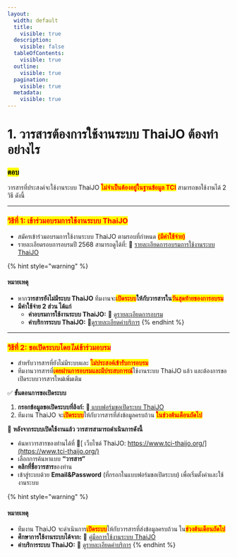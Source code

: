 ```yaml
---
layout:
  width: default
  title:
    visible: true
  description:
    visible: false
  tableOfContents:
    visible: true
  outline:
    visible: true
  pagination:
    visible: true
  metadata:
    visible: true
---
```


# 1. วารสารต้องการใช้งานระบบ ThaiJO ต้องทำอย่างไร

### <mark style="color:$success;">ตอบ</mark>

วารสารที่ประสงค์จะใช้งานระบบ ThaiJO <mark style="color:red;">**ไม่จำเป็นต้องอยู่ในฐานข้อมูล TCI**</mark> สามารถขอใช้งานได้ 2 วิธี ดังนี้

***

### <mark style="color:red;background-color:yellow;">วิธีที่ 1: เข้าร่วมอบรมการใช้งานระบบ ThaiJO</mark>

* สมัครเข้าร่วมอบรมการใช้งานระบบ ThaiJO ตามรอบที่กำหนด <mark style="color:red;">**(มีค่าใช้จ่าย)**</mark>
* รายละเอียดรอบการอบรมปี 2568 สามารถดูได้ที่: 🔗 [รายละเอียดการอบรมการใช้งานระบบ ThaiJO](https://tci-thailand.org/view?slug=training_on_how_to_use_thaijo)

{% hint style="warning" %}
#### หมายเหตุ

* หาก**วารสารยังไม่มีระบบ ThaiJO** ทีมงานจะ<mark style="color:red;">**เปิดระบบ**</mark>**ให้กับวารสารใน**<mark style="color:red;">**วันสุดท้ายของการอบรม**</mark>
* **มีค่าใช้จ่าย 2 ส่วน ได้แก่**
  * **ค่าอบรมการใช้งานระบบ ThaiJO:** 🔗 [ดูรายละเอียดการอบรม](https://tci-thailand.org/view?slug=training_on_how_to_use_thaijo)
  * **ค่าบริการระบบ ThaiJO:** 🔗[ดูรายละเอียดค่าบริการ](https://tci-thailand.org/view?slug=service_charge_of_the_thaijo)
{% endhint %}

***

### <mark style="color:red;background-color:yellow;">วิธีที่ 2: ขอเปิดระบบโดย*ไม่*เข้าร่วมอบรม</mark>

* สำหรับวารสารที่ยังไม่มีระบบและ <mark style="color:red;">**ไม่ประสงค์เข้ารับการอบรม**</mark>
* ทีมงานวารสารที่<mark style="color:red;">**เคยผ่านการอบรมและมีประสบการณ์**</mark>ใช้งานระบบ ThaiJO แล้ว และต้องการขอเปิดระบบวารสารใหม่เพิ่มเติม

✅ **ขั้นตอนการขอเปิดระบบ**

1. **กรอกข้อมูลขอเปิดระบบที่ลิงก์:** 🔗[ แบบฟอร์มขอเปิดระบบ ThaiJO](https://docs.google.com/forms/d/e/1FAIpQLSdCInXAM27m1jGOKL_CG097GLr7Rk3OfqrZ62yCNPWnmgp5RQ/viewform?usp=sharing)
2. ทีมงาน ThaiJO จะ<mark style="color:red;">**เปิดระบบ**</mark>ให้กับวารสารที่ส่งข้อมูลครบถ้วน <mark style="color:red;">**ในช่วงต้นเดือนถัดไป**</mark>

📌 **หลังจากระบบเปิดใช้งานแล้ว วารสารสามารถดำเนินการดังนี้**

* ค้นหาวารสารของท่านได้ที่ 🔗[ เว็บไซต์ ThaiJO: https://www.tci-thaijo.org/](https://www.tci-thaijo.org/)
* เลือกการค้นหาแบบ **“วารสาร”**
* **คลิกที่ชื่อวารสาร**ของท่าน
* เข้าสู่ระบบด้วย **Email\&Password** (ที่กรอกในแบบฟอร์มขอเปิดระบบ) เพื่อเริ่มตั้งค่าและใช้งานระบบ

{% hint style="warning" %}
#### หมายเหตุ

* ทีมงาน ThaiJO จะดำเนินการ<mark style="color:red;">**เปิดระบบ**</mark>ให้กับวารสารที่ส่งข้อมูลครบถ้วน ใน<mark style="color:red;">**ช่วงต้นเดือนถัดไป**</mark>
* **ศึกษาการใช้งานระบบได้จาก:** 📖 [คู่มือการใช้งานระบบ ThaiJO](https://docs.google.com/document/d/1Iq97FmQkaGOzJzXTsxJifq00vBXdIYxRK2zTn828KKM/edit)
* **ค่าบริการระบบ ThaiJO:** 🔗 [ดูรายละเอียดค่าบริการ](https://tci-thailand.org/view?slug=service_charge_of_the_thaijo)
{% endhint %}
